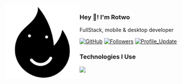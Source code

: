 <img align="left" width="200" src="https://github.com/Rotwo/.github/blob/main/profile/logo.png" />

<h3>Hey 👋! I'm Rotwo</h3>
<p>FullStack, mobile & desktop developer</p>

<div>
 <a href="https://github.com/rotwo" target="_blank"><img alt="GitHub" src="https://img.shields.io/badge/-@Rotwo-181717?style=flat-square&logo=GitHub&logoColor=white"></a>
 <a href="https://github.com/rotwo?tab=followers"><img alt="Followers" src="https://img.shields.io/github/followers/Rotwo?color=4C1&logo=github"></a>
 <a href="https://github.com/rotwo/rotwo" target="_blank"><img alt="Profile_Update" src="https://img.shields.io/github/last-commit/Rotwo/Rotwo?label=Profile%20update&style=fflat-square"></a>
</div>

<div>
   <h3>Technologies I Use</h3>
   <a href="https://skillicons.dev">
    <img src="https://skillicons.dev/icons?i=html,css,js,ts,nodejs,express,mongodb,react,linux,figma,git,github" />
   </a>
</div>

<br />

